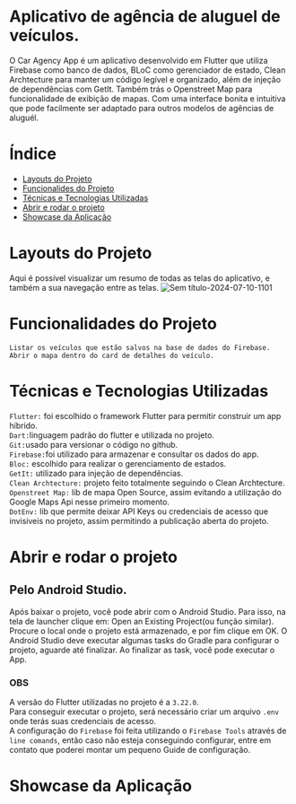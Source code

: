 # Aplicativo de agência de aluguel de veículos.

O Car Agency App é um aplicativo desenvolvido em Flutter que utiliza Firebase como banco de dados, BLoC como gerenciador de estado, Clean Archtecture para manter um código legível e organizado, além de injeção de dependências com GetIt. Também trás o Openstreet Map para funcionalidade de exibição de mapas. Com uma interface bonita e intuitiva que pode facilmente ser adaptado para outros modelos de agências de aluguél.

# Índice

* [Layouts do Projeto](#layouts-do-projeto)
* [Funcionalides do Projeto](#funcionalidades-do-projeto)
* [Técnicas e Tecnologias Utilizadas](#técnicas-e-tecnologias-utilizadas)
* [Abrir e rodar o projeto](#abrir-e-rodar-o-projeto)
* [Showcase da Aplicação](#showcase-da-aplicação)

# Layouts do Projeto
Aqui é possível visualizar um resumo de todas as telas do aplicativo, e também a sua navegação entre as telas.
![Sem título-2024-07-10-1101](https://github.com/user-attachments/assets/6e01e0b1-88e8-4758-bde4-6b6e8e018be4)

# Funcionalidades do Projeto

`Listar os veículos que estão salvos na base de dados do Firebase.`<br>
`Abrir o mapa dentro do card de detalhes do veículo.`<br>

# Técnicas e Tecnologias Utilizadas

`Flutter:` foi escolhido o framework Flutter para permitir construir um app híbrido.<br>
`Dart:`linguagem padrão do flutter e utilizada no projeto.<br>
`Git:`usado para versionar o código no github.<br>
`Firebase:`foi utilizado para armazenar e consultar os dados do app.<br>
`Bloc:` escolhido para realizar o gerenciamento de estados.<br>
`GetIt:` utilizado para injeção de dependências.<br>
`Clean Archtecture:` projeto feito totalmente seguindo o Clean Archtecture.<br>
`Openstreet Map:` lib de mapa Open Source, assim evitando a utilização do Google Maps Api nesse primeiro momento.<br>
`DotEnv:` lib que permite deixar API Keys ou credenciais de acesso que invisíveis no projeto, assim permitindo a publicação aberta do projeto.

# Abrir e rodar o projeto

## Pelo Android Studio.

Após baixar o projeto, você pode abrir com o Android Studio. Para isso, na tela de launcher clique em: Open an Existing Project(ou função similar). Procure o local onde o projeto está armazenado, e por fim clique em OK. O Android Studio deve executar algumas tasks do Gradle para configurar o projeto, aguarde até finalizar. Ao finalizar as task, você pode executar o App.

### OBS

A versão do Flutter utilizadas no projeto é a `3.22.0`.<br>
Para conseguir executar o projeto, será necessário criar um arquivo `.env` onde terás suas credenciais de acesso.<br>
A configuração do `Firebase` foi feita utilizando o `Firebase Tools` através de `line comands`, então caso não esteja conseguindo configurar, entre em contato que poderei montar um pequeno Guide de configuração.<br>

# Showcase da Aplicação




